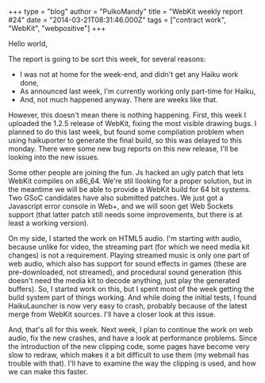 +++
type = "blog"
author = "PulkoMandy"
title = "WebKit weekly report #24"
date = "2014-03-21T08:31:46.000Z"
tags = ["contract work", "WebKit", "webpositive"]
+++

Hello world,

The report is going to be sort this week, for several reasons:
<ul>
<li>I was not at home for the week-end, and didn't get any Haiku work done,</li>
<li>As announced last week, I'm currently working only part-time for Haiku,</li>
<li>And, not much happened anyway. There are weeks like that.</li>
</ul>

<!--more-->

However, this doesn't mean there is nothing happening. First, this week I uploaded the 1.2.5 release of WebKit, fixing the most visible drawing bugs. I planned to do this last week, but found some compilation problem when using haikuporter to generate the final build, so this was delayed to this monday. There were some new bug reports on this new release, I'll be looking into the new issues.

Some other people are joining the fun. Js hacked an ugly patch that lets WebKit compiles on x86_64. We're stil llooking for a proper solution, but in the meantime we will be able to provide a WebKit build for 64 bit systems. Two GSoC candidates have also submitted patches. We just got a Javascript error console in Web+, and we will soon get Web Sockets support (that latter patch still needs some improvements, but there is at least a working version).

On my side, I started the work on HTML5 audio. I'm starting with audio, because unlike for video, the streaming part (for which we need media kit changes) is not a requirement. Playing streamed music is only one part of web audio, which also has support for sound effects in games (these are pre-downloaded, not streamed), and procedural sound generation (this doesn't need the media kit to decode anything, just play the generated buffers). So, I started work on this, but I spent most of the week getting the build system part of things working. And while doing the initial tests, I found HaikuLauncher is now very easy to crash, probably because of the latest merge from WebKit sources. I'll have a closer look at this issue.

And, that's all for this week. Next week, I plan to continue the work on web audio, fix the new crashes, and have a look at performance problems. Since the introduction of the new clipping code, some pages have become very slow to redraw, which makes it a bit difficult to use them (my webmail has trouble with that). I'll have to examine the way the clipping is used, and how we can make this faster.